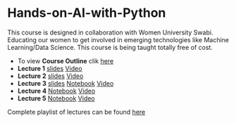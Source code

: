 # Hands-on-AI-with-Python
This course is designed in collaboration with Women University Swabi. Educating our women to get involved in emerging technologies like Machine Learning/Data Science. This course is being taught totally free of cost.

* To view **Course Outline** clik [here](https://github.com/adilsheraz/Hands-on-AI-with-Python/blob/main/Presentations/AI%20Course%20Outline.pptx)
* **Lecture 1** [slides](https://github.com/adilsheraz/Hands-on-AI-with-Python/blob/main/Presentations/AI%20Presentation.pptx) [Video](https://www.youtube.com/watch?v=K8Br6kMHN_c)
* **Lecture 2** [slides](https://github.com/adilsheraz/Hands-on-AI-with-Python/blob/main/Presentations/AI%20Presentation.pptx) [Video](https://www.youtube.com/watch?v=hNPyN08KhA0)
* **Lecture 3** [slides](https://github.com/adilsheraz/Hands-on-AI-with-Python/blob/main/Presentations/Python%20Fundamentals.pptx) [Notebook](https://github.com/adilsheraz/Hands-on-AI-with-Python/blob/main/Notebooks/Lecture_3_Python_Basics.ipynb) [Video](https://www.youtube.com/watch?v=kKmTFi2QXfY&list=PLc8fooq3ucaEKojs8cipC42DIY7xTyA0l&index=3) 
* **Lecture 4** [Notebook](https://github.com/adilsheraz/Hands-on-AI-with-Python/blob/main/Notebooks/Lecture_4_DataStructures_Sets%20.ipynb) [Video](https://www.youtube.com/watch?v=YHUwJ04Hslo&list=PLc8fooq3ucaEKojs8cipC42DIY7xTyA0l&index=4)
* **Lecture 5** [Notebook](https://github.com/adilsheraz/Hands-on-AI-with-Python/blob/main/Notebooks/Lecture_5_DataStructures_Tuples.ipynb) [Video](https://www.youtube.com/watch?v=-jzUPJO9Tn8&list=PLc8fooq3ucaEKojs8cipC42DIY7xTyA0l&index=5)

Complete playlist of lectures can be found [here](https://www.youtube.com/playlist?list=PLc8fooq3ucaEKojs8cipC42DIY7xTyA0l) 
